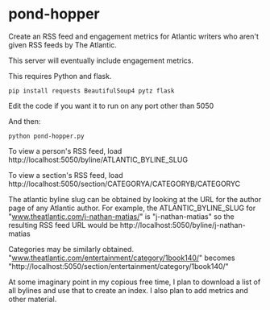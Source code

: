 pond-hopper
===========

Create an RSS feed and engagement metrics for Atlantic writers who aren't given RSS feeds by The Atlantic.

This server will eventually include engagement metrics.

This requires Python and flask.

```
pip install requests BeautifulSoup4 pytz flask
```

Edit the code if you want it to run on any port other than 5050

And then:
```
python pond-hopper.py
```

To view a person's RSS feed, load http://localhost:5050/byline/ATLANTIC_BYLINE_SLUG

To view a section's RSS feed, load http://localhost:5050/section/CATEGORYA/CATEGORYB/CATEGORYC


The atlantic byline slug can be obtained by looking at the URL for the author page of any Atlantic author. For example, the ATLANTIC_BYLINE_SLUG for "www.theatlantic.com/j-nathan-matias/" is "j-nathan-matias" so the resulting RSS feed URL would be http://localhost:5050/byline/j-nathan-matias

Categories may be similarly obtained. "www.theatlantic.com/entertainment/category/1book140/" becomes "http://localhost:5050/section/entertainment/category/1book140/"

At some imaginary point in my copious free time, I plan to download a list of all bylines and use that to create an index. I also plan to add metrics and other material.
